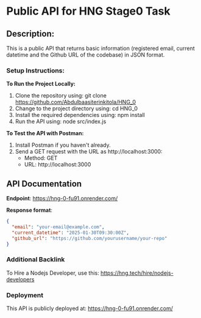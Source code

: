# Public API for HNG Stage0 Task

## Description:
This is a public API that returns basic information (registered email, current datetime and the Github URL of the codebase) in JSON format.


### Setup Instructions:
**To Run the Project Locally:**
1. Clone the repository using: git clone https://github.com/Abdulbaasiterinkitola/HNG_0
2. Change to the project directory using: cd HNG_0
3. Install the required dependencies using: npm install
4. Run the API using: node src/index.js

**To Test the API with Postman:**
1. Install Postman if you haven't already.
2. Send a GET request with the URL as http://localhost:3000:
   - Method: GET
   - URL: http://localhost:3000


## API Documentation

**Endpoint**: https://hng-0-fu91.onrender.com/


**Response format**:
```json
{
  "email": "your-email@example.com",
  "current_datetime": "2025-01-30T09:30:00Z",
  "github_url": "https://github.com/yourusername/your-repo"
}
```

### Additional Backlink
To Hire a Nodejs Developer, use this: https://hng.tech/hire/nodejs-developers


### Deployment
This API is publicly deployed at: https://hng-0-fu91.onrender.com/
